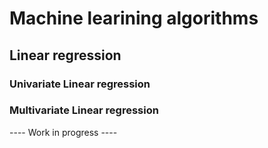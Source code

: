 # Machine learining algorithms

## Linear regression

### Univariate Linear regression

### Multivariate Linear regression

---- Work in progress ----